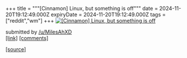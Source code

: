 +++
title = """[Cinnamon] Linux, but something is off"""
date = 2024-11-20T19:12:49.000Z
expiryDate = 2024-11-20T19:12:49.000Z
tags = ["reddit","wm"]
+++
[![[Cinnamon] Linux, but something is off](https://preview.redd.it/msn3tpekv32e1.png?width=640&crop=smart&auto=webp&s=6dfaee2c9965e61e53ce32f5b5b0c11366233030 "[Cinnamon] Linux, but something is off")](https://www.reddit.com/r/unixporn/comments/1gvxieu/cinnamon_linux_but_something_is_off/)

submitted by [/u/MilesAhXD](https://www.reddit.com/user/MilesAhXD)  
[\[link\]](https://i.redd.it/msn3tpekv32e1.png) [\[comments\]](https://www.reddit.com/r/unixporn/comments/1gvxieu/cinnamon_linux_but_something_is_off/)

[[source]](https://www.reddit.com/r/unixporn/comments/1gvxieu/cinnamon_linux_but_something_is_off/)
